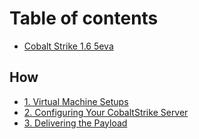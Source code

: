 # Table of contents

* [Cobalt Strike 1.6 5eva](README.md)

## How <a id="setup"></a>

* [1. Virtual Machine Setups](setup/1.-virtual-machine-setups.md)
* [2. Configuring Your CobaltStrike Server](setup/2.-configuring-your-cobaltstrike-server.md)
* [3. Delivering the Payload](setup/3.-deliver-payload.md)

